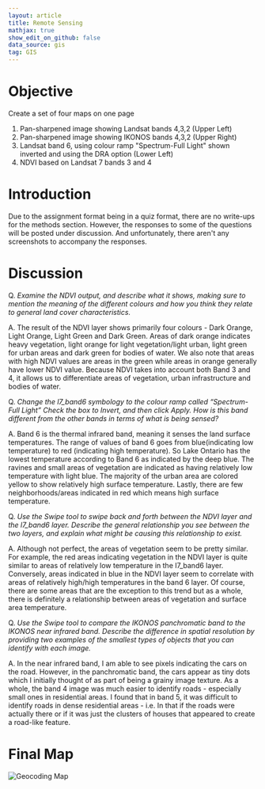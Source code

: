 ```yaml
---
layout: article
title: Remote Sensing
mathjax: true
show_edit_on_github: false
data_source: gis
tag: GIS
---
```


# Objective
Create a set of four maps on one page
1. Pan-sharpened image showing Landsat bands 4,3,2 (Upper Left)
2. Pan-sharpened image showing IKONOS bands 4,3,2 (Upper Right)
3. Landsat band 6, using colour ramp "Spectrum-Full Light" shown inverted and using the DRA option (Lower Left)
4. NDVI based on Landsat 7 bands 3 and 4 

# Introduction 
Due to the assignment format being in a quiz format, there are no write-ups for the methods section. However, the responses to some of the questions will be posted under discussion. And unfortunately, there aren't any screenshots to accompany the responses. 

# Discussion

Q. *Examine the NDVI output, and describe what it shows, making sure to mention the meaning of the different colours and how you think they relate to general land cover characteristics.*

A. The result of the NDVI layer shows primarily four colours - Dark Orange, Light Orange, Light Green and Dark Green.
Areas of dark orange indicates heavy vegetation, light orange for light vegetation/light urban, light green for urban areas and dark green for bodies of water. We also note that areas with high NDVI values are areas in the green while areas in orange generally have lower NDVI value.
Because NDVI takes into account both Band 3 and 4, it allows us to differentiate areas of vegetation, urban infrastructure and bodies of water.

Q. *Change the l7_band6 symbology to the colour ramp called “Spectrum- Full Light” Check the box to Invert, and then click Apply. How is this band different from the other bands in terms of what is being sensed?*

A. Band 6 is the thermal infrared band, meaning it senses the land surface temperatures. The range of values of band 6 goes from blue(indicating low temperature) to red (indicating high temperature). So Lake Ontario has the lowest temperature according to Band 6 as indicated by the deep blue. The ravines and small areas of vegetation are indicated as having relatively low temperature with light blue. The majority of the urban area are colored yellow to show relatively high surface temperature. Lastly, there are few neighborhoods/areas indicated in red which means high surface temperature.

Q. *Use the Swipe tool to swipe back and forth between the NDVI layer and the l7_band6 layer. Describe the general relationship you see between the two layers, and explain what might be causing this relationship to exist.*

A. Although not perfect, the areas of vegetation seem to be pretty similar. For example, the red areas indicating vegetation in the NDVI layer is quite similar to areas of relatively low temperature in the I7_band6 layer. Conversely, areas indicated in blue in the NDVI layer seem to correlate with areas of relatively high/high temperatures in the band 6 layer. Of course, there are some areas that are the exception to this trend but as a whole, there is definitely a relationship between areas of vegetation and surface area temperature.

Q. *Use the Swipe tool to compare the IKONOS panchromatic band to the IKONOS near infrared band. Describe the difference in spatial resolution by providing two examples of the smallest types of objects that you can identify with each image.*

A. In the near infrared band, I am able to see pixels indicating the cars on the road. However, in the panchromatic band, the cars appear as tiny dots which I initially thought of as part of being a grainy image texture. As a whole, the band 4 image was much easier to identify roads - especially small ones in residential areas. I found that in band 5, it was difficult to identify roads in dense residential areas - i.e. In that if the roads were actually there or if it was just the clusters of houses that appeared to create a road-like feature.

# Final Map
![Geocoding Map](https://yunkevin.github.io/assets/img/gis/figure-markdown_github/GGR273_Assignment_2.jpg)